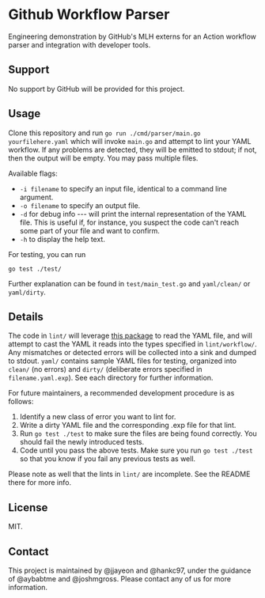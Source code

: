 # Github Workflow Parser

Engineering demonstration by GitHub's MLH externs for an Action workflow parser and integration with developer tools. 

## Support

No support by GitHub will be provided for this project.

## Usage

Clone this repository and run
``
go run ./cmd/parser/main.go yourfilehere.yaml
``
which will invoke `main.go` and attempt to lint your YAML workflow.  If any problems are detected, they will be emitted to stdout; if not, then the output will be empty.  You may pass multiple files.

Available flags:
- `-i filename` to specify an input file, identical to a command line argument.
- `-o filename` to specify an output file.
- `-d` for debug info --- will print the internal representation of the YAML file.  This is useful if, for instance, you suspect the code can't reach some part of your file and want to confirm.
- `-h` to display the help text.

For testing, you can run
```
go test ./test/
```
Further explanation can be found in `test/main_test.go` and `yaml/clean/` or `yaml/dirty`.

## Details

The code in `lint/` will leverage [this package](https://pkg.go.dev/gopkg.in/yaml.v3) to read the YAML file, and will attempt to cast the YAML it reads into the types specified in `lint/workflow/`.  Any mismatches or detected errors will be collected into a sink and dumped to stdout.  `yaml/` contains sample YAML files for testing, organized into `clean/` (no errors) and `dirty/` (deliberate errors specified in `filename.yaml.exp`).  See each directory for further information.

For future maintainers, a recommended development procedure is as follows:
1. Identify a new class of error you want to lint for.
2. Write a dirty YAML file and the corresponding .exp file for that lint.
3. Run `go test ./test` to make sure the files are being found correctly.  You should fail the newly introduced tests.
4. Code until you pass the above tests.  Make sure you run `go test ./test` so that you know if you fail any previous tests as well.

Please note as well that the lints in `lint/` are incomplete.  See the README there for more info.

## License

MIT.

## Contact

This project is maintained by @jjayeon and @hankc97, under the guidance of @aybabtme and @joshmgross.  Please contact any of us for more information.
